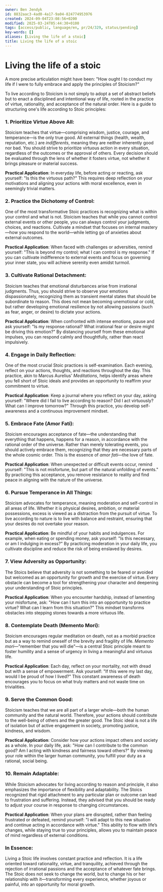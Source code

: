 ```yaml
---
owner: Ben Jendyk
id: 8832aac3-4ad0-4a17-9a04-824774953976
created: 2024-09-04T23:08:56+0200
modified: 2025-03-24T05:44:30+0100
tags: [access/public, language/en, pr/24/329, status/pending]
key-words: []
aliases: [Living the life of a stoic]
title: Living the life of a stoic
---
```


# Living the life of a stoic

A more precise articulation might have been: "How ought I to conduct my life if I were to fully embrace and apply the principles of Stoicism?"

To live according to Stoicism is not simply to adopt a set of abstract beliefs but to enact a disciplined and intentional way of life, rooted in the practice of virtue, rationality, and acceptance of the natural order. Here is a guide to structuring one's life according to Stoic principles:

### **1. Prioritize Virtue Above All:**
Stoicism teaches that virtue—comprising wisdom, justice, courage, and temperance—is the only true good. All external things (health, wealth, reputation, etc.) are *indifferents*, meaning they are neither inherently good nor bad. You should strive to prioritize virtuous action in every situation, regardless of the outcomes or the approval of others. Every decision should be evaluated through the lens of whether it fosters virtue, not whether it brings pleasure or material success.

**Practical Application**: In everyday life, before acting or reacting, ask yourself: "Is this the virtuous path?" This requires deep reflection on your motivations and aligning your actions with moral excellence, even in seemingly trivial matters.

### **2. Practice the Dichotomy of Control:**
One of the most transformative Stoic practices is recognizing what is within your control and what is not. Stoicism teaches that while you cannot control external events or other people, you can always control your judgments, choices, and reactions. Cultivate a mindset that focuses on internal mastery—how you respond to the world—while letting go of anxieties about external outcomes.

**Practical Application**: When faced with challenges or adversities, remind yourself: "This is beyond my control; what I can control is my response." If you can cultivate indifference to external events and focus on governing your inner state, you will achieve serenity even amidst turmoil.

### **3. Cultivate Rational Detachment:**
Stoicism teaches that emotional disturbances arise from irrational judgments. Thus, you should strive to observe your emotions dispassionately, recognizing them as transient mental states that should be subordinate to reason. This does not mean becoming unemotional or cold, but rather developing emotional resilience by not allowing passions (such as fear, anger, or desire) to dictate your actions.

**Practical Application**: When confronted with intense emotions, pause and ask yourself: "Is my response rational? What irrational fear or desire might be driving this emotion?" By distancing yourself from these emotional impulses, you can respond calmly and thoughtfully, rather than react impulsively.

### **4. Engage in Daily Reflection:**
One of the most crucial Stoic practices is self-examination. Each evening, reflect on your actions, thoughts, and reactions throughout the day. This practice, akin to Marcus Aurelius' *Meditations*, helps identify areas where you fell short of Stoic ideals and provides an opportunity to reaffirm your commitment to virtue.

**Practical Application**: Keep a journal where you reflect on your day, asking yourself: "Where did I fail to live according to reason? Did I act virtuously? What can I improve tomorrow?" Through this practice, you develop self-awareness and a continuous improvement mindset.

### **5. Embrace Fate (Amor Fati):**
Stoicism encourages acceptance of fate—the understanding that everything that happens, happens for a reason, in accordance with the rational order of the universe. Rather than merely tolerating events, you should actively embrace them, recognizing that they are necessary parts of the whole cosmic order. This is the essence of *amor fati*—the love of fate.

**Practical Application**: When unexpected or difficult events occur, remind yourself: "This is not misfortune, but part of the natural unfolding of events." By practicing this acceptance, you remove resistance to reality and find peace in aligning with the nature of the universe.

### **6. Pursue Temperance in All Things:**
Stoicism advocates for temperance, meaning moderation and self-control in all areas of life. Whether it is physical desires, ambition, or material possessions, excess is viewed as a distraction from the pursuit of virtue. To live according to nature is to live with balance and restraint, ensuring that your desires do not overtake your reason.

**Practical Application**: Be mindful of your habits and indulgences. For example, when eating or spending money, ask yourself: "Is this necessary, or am I indulging in excess?" By practicing moderation in your daily life, you cultivate discipline and reduce the risk of being enslaved by desires.

### **7. View Adversity as Opportunity:**
The Stoics believe that adversity is not something to be feared or avoided but welcomed as an opportunity for growth and the exercise of virtue. Every obstacle can become a tool for strengthening your character and deepening your understanding of Stoic principles.

**Practical Application**: When you encounter hardship, instead of lamenting your misfortune, ask: "How can I turn this into an opportunity to practice virtue? What can I learn from this situation?" This mindset transforms obstacles into stepping stones towards a more virtuous life.

### **8. Contemplate Death (Memento Mori):**
Stoicism encourages regular meditation on death, not as a morbid practice but as a way to remind oneself of the brevity and fragility of life. *Memento mori*—"remember that you will die"—is a central Stoic principle meant to foster humility and a sense of urgency in living a meaningful and virtuous life.

**Practical Application**: Each day, reflect on your mortality, not with dread but with a sense of empowerment. Ask yourself: "If this were my last day, would I be proud of how I lived?" This constant awareness of death encourages you to focus on what truly matters and not waste time on trivialities.

### **9. Serve the Common Good:**
Stoicism teaches that we are all part of a larger whole—both the human community and the natural world. Therefore, your actions should contribute to the well-being of others and the greater good. The Stoic ideal is not a life of isolation but of active engagement in society, promoting justice, kindness, and wisdom.

**Practical Application**: Consider how your actions impact others and society as a whole. In your daily life, ask: "How can I contribute to the common good? Am I acting with kindness and fairness toward others?" By viewing your role within the larger human community, you fulfill your duty as a rational, social being.

### **10. Remain Adaptable:**
While Stoicism advocates for living according to reason and principle, it also emphasizes the importance of flexibility and adaptability. The Stoics recognized that rigid attachment to any particular plan or outcome can lead to frustration and suffering. Instead, they advised that you should be ready to adjust your course in response to changing circumstances.

**Practical Application**: When your plans are disrupted, rather than feeling frustrated or defeated, remind yourself: "I will adapt to this new situation and continue acting in accordance with virtue." This ability to flow with life’s changes, while staying true to your principles, allows you to maintain peace of mind regardless of external conditions.

### **In Essence:**
Living a Stoic life involves constant practice and reflection. It is a life oriented toward rationality, virtue, and tranquility, achieved through the rejection of irrational passions and the acceptance of whatever fate brings. The Stoic does not seek to change the world, but to change his or her relationship with it—transforming every experience, whether joyous or painful, into an opportunity for moral growth.